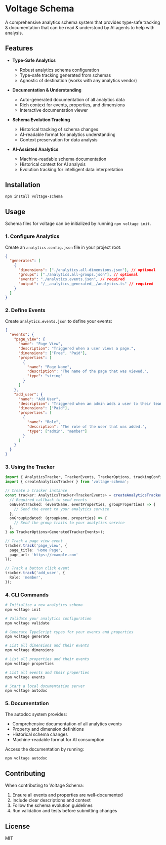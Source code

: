 # Voltage Schema

A comprehensive analytics schema system that provides type-safe tracking & documentation that can be read & understood by AI agents to help with analysis.

## Features

- **Type-Safe Analytics**
  - Robust analytics schema configuration
  - Type-safe tracking generated from schemas
  - Agnostic of destination (works with any analytics vendor)

- **Documentation & Understanding**
  - Auto-generated documentation of all analytics data
  - Rich context for events, properties, and dimensions
  - Interactive documentation viewer

- **Schema Evolution Tracking**
  - Historical tracking of schema changes
  - AI-readable format for analytics understanding
  - Context preservation for data analysis

- **AI-Assisted Analytics**
  - Machine-readable schema documentation
  - Historical context for AI analysis
  - Evolution tracking for intelligent data interpretation

## Installation

```bash
npm install voltage-schema
```

## Usage

Schema files for voltage can be initialized by running ```npm voltage init```.

### 1. Configure Analytics

Create an `analytics.config.json` file in your project root:

```json
{
  "generates": [
    {
      "dimensions": ["./analytics.all-dimensions.json"], // optional
      "groups": ["./analytics.all-groups.json"], // optional
      "events": "./analytics.events.json", // required
      "output": "/__analytics_generated__/analytics.ts" // required
    }
  ]
}
```

### 2. Define Events

Create `analytics.events.json` to define your events:

```json
{
  "events": {
    "page_view": {
      "name": "Page View",
      "description": "Triggered when a user views a page.",
      "dimensions": ["Free", "Paid"],
      "properties": [
        {
          "name": "Page Name",
          "description": "The name of the page that was viewed.",
          "type": "string"
        }
      ]
    },
    "add_user": {
      "name": "Add User",
      "description": "Triggered when an admin adds a user to their team. This requires a paid plan.",
      "dimensions": ["Paid"],
      "properties": [
        {
          "name": "Role",
          "description": "The role of the user that was added.",
          "type": ["admin", "member"]
        }
      ]
    }
  }
}
```

### 3. Using the Tracker

```typescript
import { AnalyticsTracker, TrackerEvents, TrackerOptions, trackingConfig } from './__analytics_generated__/analytics';
import { createAnalyticsTracker } from 'voltage-schema';

// Create a tracker instance
const tracker: AnalyticsTracker<TrackerEvents> = createAnalyticsTracker<TrackerEvents>(trackingConfig, {
  // Required callback to send events
  onEventTracked: (eventName, eventProperties, groupProperties) => {
    // Send the event to your analytics service
  },
  onGroupUpdated: (groupName, properties) => {
    // Send the group traits to your analytics service
  },
} as TrackerOptions<GeneratedTrackerEvents>);

// Track a page view event
tracker.track('page_view', {
  page_title: 'Home Page',
  page_url: 'https://example.com'
});

// Track a button click event
tracker.track('add_user', {
  Role: 'member',
});
```

### 4. CLI Commands

```bash
# Initialize a new analytics schema
npm voltage init

# Validate your analytics configuration
npm voltage validate

# Generate TypeScript types for your events and properties
npm voltage generate

# List all dimensions and their events
npm voltage dimensions

# List all properties and their events
npm voltage properties

# List all events and their properties
npm voltage events

# Start a local documentation server
npm voltage autodoc
```

### 5. Documentation

The autodoc system provides:
- Comprehensive documentation of all analytics events
- Property and dimension definitions
- Historical schema changes
- Machine-readable format for AI consumption

Access the documentation by running:
```bash
npm voltage autodoc
```

## Contributing

When contributing to Voltage Schema:
1. Ensure all events and properties are well-documented
2. Include clear descriptions and context
3. Follow the schema evolution guidelines
4. Run validation and tests before submitting changes

## License

MIT
